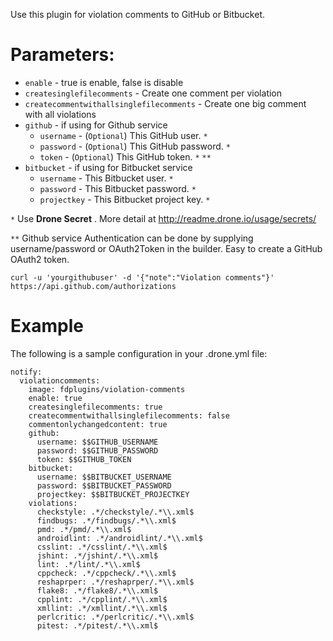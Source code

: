 Use this plugin for violation comments to GitHub or Bitbucket.

# Parameters:

- `enable` - true is enable, false is disable
- `createsinglefilecomments` - Create one comment per violation
- `createcommentwithallsinglefilecomments` - Create one big comment with all violations
- `github` - if using for Github service
  * `username` - (`Optional`) This GitHub user. `*`
  * `password` - (`Optional`) This GitHub password. `*`
  * `token` - (`Optional`) This GitHub token. `*` `**`
- `bitbucket` - if using for Bitbucket service
  * `username` - This Bitbucket user. `*`
  * `password` - This Bitbucket password. `*`
  * `projectkey` - This Bitbucket project key. `*`


`*` Use **Drone Secret** . More detail at http://readme.drone.io/usage/secrets/

`**` Github service Authentication can be done by supplying username/password or OAuth2Token in the builder.
 Easy to create a GitHub OAuth2 token.

 ```CMD
 curl -u 'yourgithubuser' -d '{"note":"Violation comments"}' https://api.github.com/authorizations
 ```

# Example

The following is a sample configuration in your .drone.yml file:

```YML
notify:
  violationcomments:
    image: fdplugins/violation-comments
    enable: true
    createsinglefilecomments: true
    createcommentwithallsinglefilecomments: false
    commentonlychangedcontent: true
    github:
      username: $$GITHUB_USERNAME
      password: $$GITHUB_PASSWORD
      token: $$GITHUB_TOKEN
    bitbucket:
      username: $$BITBUCKET_USERNAME
      password: $$BITBUCKET_PASSWORD
      projectkey: $$BITBUCKET_PROJECTKEY
    violations:
      checkstyle: .*/checkstyle/.*\\.xml$
      findbugs: .*/findbugs/.*\\.xml$
      pmd: .*/pmd/.*\\.xml$
      androidlint: .*/androidlint/.*\\.xml$
      csslint: .*/csslint/.*\\.xml$
      jshint: .*/jshint/.*\\.xml$
      lint: .*/lint/.*\\.xml$
      cppcheck: .*/cppcheck/.*\\.xml$
      reshaprper: .*/reshaprper/.*\\.xml$
      flake8: .*/flake8/.*\\.xml$
      cpplint: .*/cpplint/.*\\.xml$
      xmllint: .*/xmllint/.*\\.xml$
      perlcritic: .*/perlcritic/.*\\.xml$
      pitest: .*/pitest/.*\\.xml$

```
